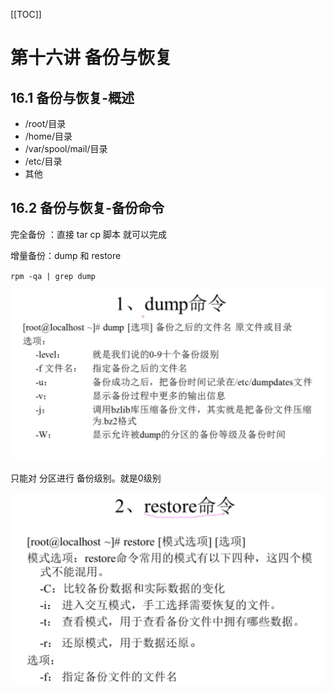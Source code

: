 [[TOC]]

# 第十六讲 备份与恢复

## 16.1 备份与恢复-概述

+ /root/目录
+ /home/目录
+ /var/spool/mail/目录
+ /etc/目录
+ 其他

## 16.2 备份与恢复-备份命令

完全备份 ：直接 tar cp 脚本 就可以完成

增量备份：dump 和 restore

`rpm -qa | grep dump`

![](img/16-1.png)

只能对 分区进行 备份级别。就是0级别

![](img/16-2.png)